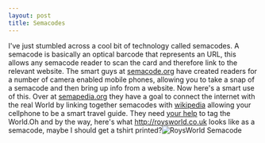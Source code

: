 ```yaml
--- 
layout: post
title: Semacodes
---
```

I've just stumbled across a cool bit of technology called semacodes.  A semacode is basically an optical barcode that represents an URL, this allows any semacode reader to scan the card and therefore link to the relevant website. The smart guys at [semacode.org](http://www.semacode.org) have created readers for a number of camera enabled mobile phones, allowing you to take a snap of a semacode and then bring up info from a website. Now here's a smart use of this. Over at [semapedia.org](http://www.semapedia.org/) they have a goal to connect the internet with the real World by linking together semacodes with [wikipedia](http://wikipedia.org/) allowing your cellphone to be a smart travel guide. They need [your help](http://www.semapedia.org/create/index.php) to tag the World.Oh and by the way, here's what http://roysworld.co.uk looks like as a semacode, maybe I should get a tshirt printed?![RoysWorld Semacode](http://roysworld.co.uk/media/roysworld_semacode.GIF) 
